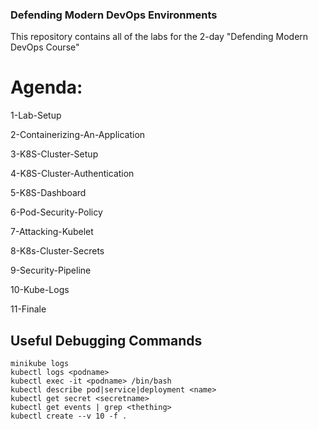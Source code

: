 ### Defending Modern DevOps Environments 

This repository contains all of the labs for the 2-day "Defending Modern DevOps Course"

# Agenda:
1-Lab-Setup

2-Containerizing-An-Application

3-K8S-Cluster-Setup

4-K8S-Cluster-Authentication

5-K8S-Dashboard

6-Pod-Security-Policy

7-Attacking-Kubelet

8-K8s-Cluster-Secrets

9-Security-Pipeline

10-Kube-Logs

11-Finale


## Useful Debugging Commands
```
minikube logs
kubectl logs <podname>
kubectl exec -it <podname> /bin/bash
kubectl describe pod|service|deployment <name> 
kubectl get secret <secretname> 
kubectl get events | grep <thething>
kubectl create --v 10 -f .
```
